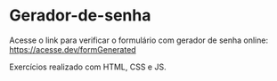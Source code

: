# Gerador-de-senha

Acesse o link para verificar o formulário com gerador de senha online: https://acesse.dev/formGenerated

Exercícios realizado com HTML, CSS e JS.



